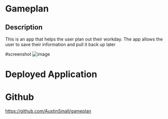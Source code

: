 # Gameplan

## Description 
This is an app that helps the user plan out their workday. The app allows the user to save their information and pull it back up later

#screenshot
![image](https://user-images.githubusercontent.com/106553079/201566836-dc27c71e-cdc9-4822-9f9e-bd55fdd6eb8f.png)

# Deployed Application

# Github
https://github.com/AustinSmall/gameplan
